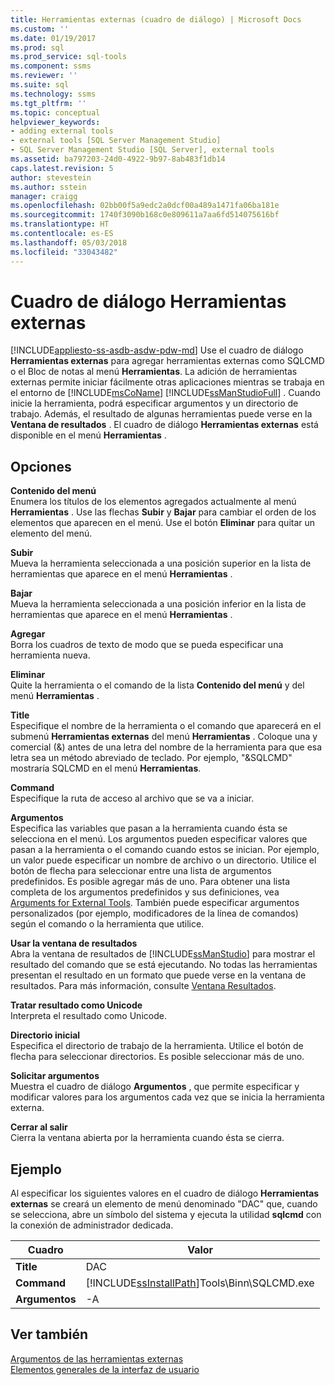 ```yaml
---
title: Herramientas externas (cuadro de diálogo) | Microsoft Docs
ms.custom: ''
ms.date: 01/19/2017
ms.prod: sql
ms.prod_service: sql-tools
ms.component: ssms
ms.reviewer: ''
ms.suite: sql
ms.technology: ssms
ms.tgt_pltfrm: ''
ms.topic: conceptual
helpviewer_keywords:
- adding external tools
- external tools [SQL Server Management Studio]
- SQL Server Management Studio [SQL Server], external tools
ms.assetid: ba797203-24d0-4922-9b97-8ab483f1db14
caps.latest.revision: 5
author: stevestein
ms.author: sstein
manager: craigg
ms.openlocfilehash: 02bb00f5a9edc2a0dcf00a489a1471fa06ba181e
ms.sourcegitcommit: 1740f3090b168c0e809611a7aa6fd514075616bf
ms.translationtype: HT
ms.contentlocale: es-ES
ms.lasthandoff: 05/03/2018
ms.locfileid: "33043482"
---
```

# <a name="external-tools-dialog-box"></a>Cuadro de diálogo Herramientas externas
[!INCLUDE[appliesto-ss-asdb-asdw-pdw-md](../includes/appliesto-ss-asdb-asdw-pdw-md.md)]
Use el cuadro de diálogo **Herramientas externas** para agregar herramientas externas como SQLCMD o el Bloc de notas al menú **Herramientas**. La adición de herramientas externas permite iniciar fácilmente otras aplicaciones mientras se trabaja en el entorno de [!INCLUDE[msCoName](../includes/msconame_md.md)] [!INCLUDE[ssManStudioFull](../includes/ssmanstudiofull_md.md)] . Cuando inicie la herramienta, podrá especificar argumentos y un directorio de trabajo. Además, el resultado de algunas herramientas puede verse en la **Ventana de resultados** . El cuadro de diálogo **Herramientas externas** está disponible en el menú **Herramientas** .  
  
## <a name="options"></a>Opciones  
**Contenido del menú**  
Enumera los títulos de los elementos agregados actualmente al menú **Herramientas** . Use las flechas **Subir** y **Bajar** para cambiar el orden de los elementos que aparecen en el menú. Use el botón **Eliminar** para quitar un elemento del menú.  
  
**Subir**  
Mueva la herramienta seleccionada a una posición superior en la lista de herramientas que aparece en el menú **Herramientas** .  
  
**Bajar**  
Mueva la herramienta seleccionada a una posición inferior en la lista de herramientas que aparece en el menú **Herramientas** .  
  
**Agregar**  
Borra los cuadros de texto de modo que se pueda especificar una herramienta nueva.  
  
**Eliminar**  
Quite la herramienta o el comando de la lista **Contenido del menú** y del menú **Herramientas** .  
  
**Title**  
Especifique el nombre de la herramienta o el comando que aparecerá en el submenú **Herramientas externas** del menú **Herramientas** . Coloque una y comercial (&) antes de una letra del nombre de la herramienta para que esa letra sea un método abreviado de teclado. Por ejemplo, "&SQLCMD" mostraría SQLCMD en el menú **Herramientas**.  
  
**Command**  
Especifique la ruta de acceso al archivo que se va a iniciar.  
  
**Argumentos**  
Especifica las variables que pasan a la herramienta cuando ésta se selecciona en el menú. Los argumentos pueden especificar valores que pasan a la herramienta o el comando cuando estos se inician. Por ejemplo, un valor puede especificar un nombre de archivo o un directorio. Utilice el botón de flecha para seleccionar entre una lista de argumentos predefinidos. Es posible agregar más de uno. Para obtener una lista completa de los argumentos predefinidos y sus definiciones, vea [Arguments for External Tools](../ssms/use-of-sql-server-features-and-capabilities-wwi-oltp.md). También puede especificar argumentos personalizados (por ejemplo, modificadores de la línea de comandos) según el comando o la herramienta que utilice.  
  
**Usar la ventana de resultados**  
Abra la ventana de resultados de [!INCLUDE[ssManStudio](../includes/ssmanstudio_md.md)] para mostrar el resultado del comando que se está ejecutando. No todas las herramientas presentan el resultado en un formato que puede verse en la ventana de resultados. Para más información, consulte [Ventana Resultados](http://msdn.microsoft.com/en-us/9808e00c-c8f6-45cc-896e-192b8420f747).  
  
**Tratar resultado como Unicode**  
Interpreta el resultado como Unicode.  
  
**Directorio inicial**  
Especifica el directorio de trabajo de la herramienta. Utilice el botón de flecha para seleccionar directorios. Es posible seleccionar más de uno.  
  
**Solicitar argumentos**  
Muestra el cuadro de diálogo **Argumentos** , que permite especificar y modificar valores para los argumentos cada vez que se inicia la herramienta externa.  
  
**Cerrar al salir**  
Cierra la ventana abierta por la herramienta cuando ésta se cierra.  
  
## <a name="example"></a>Ejemplo  
Al especificar los siguientes valores en el cuadro de diálogo **Herramientas externas** se creará un elemento de menú denominado "DAC" que, cuando se selecciona, abre un símbolo del sistema y ejecuta la utilidad **sqlcmd** con la conexión de administrador dedicada.  
  
|Cuadro|Valor|  
|-------|---------|  
|**Title**|DAC|  
|**Command**|[!INCLUDE[ssInstallPath](../includes/ssinstallpath_md.md)]Tools\Binn\SQLCMD.exe|  
|**Argumentos**|-A|  
  
## <a name="see-also"></a>Ver también  
[Argumentos de las herramientas externas](../ssms/use-of-sql-server-features-and-capabilities-wwi-oltp.md)  
[Elementos generales de la interfaz de usuario](../ssms/general-user-interface-elements.md)  
  
